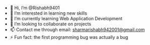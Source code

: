 - 👋 Hi, I’m @Rishabh9401
- 👀 I’m interested in learning new skills
- 🌱 I’m currently learning Web Application Development
- 💞️ I’m looking to collaborate on projects
- 📫 Contact me through email: sharmarishabh942001@gmail.com
- ⚡ Fun fact: the first programming bug was actually a bug

<!---
Rishabh9401/Rishabh9401 is a ✨ special ✨ repository because its `README.md` (this file) appears on your GitHub profile.
You can click the Preview link to take a look at your changes.
--->

